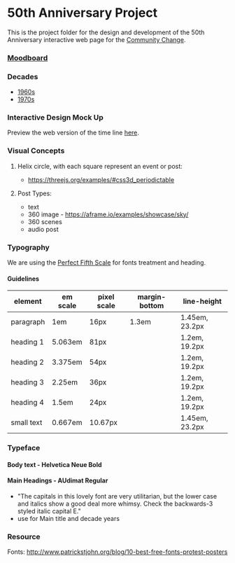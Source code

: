 # 50th Anniversary Project 

This is the project folder for the design and development of the 50th Anniversary interactive web page for the [Community Change](https://communitychange.org).  


### [Moodboard](TIMELINE/moodboard/moodboard-1.pdf)  
### Decades   
  + [1960s](TIMELINE/1960/)    
  + [1970s](TIMELINE/1970/)    
  

### Interactive Design Mock Up  
Preview the web version of the time line [here](https://marvelapp.com/7hc9aa4).  
### Visual Concepts  

1. Helix circle, with each square represent an event or post:  
    + https://threejs.org/examples/#css3d_periodictable    
  
2. Post Types:
    + text  
    + 360 image - https://aframe.io/examples/showcase/sky/ 
    + 360 scenes  
    + audio post  
 
### Typography  

We are using the [Perfect Fifth Scale](http://type-scale.com/?size=16&scale=1.500&text=Center%20for%20Community%20Change&webfont=Libre+Baskerville&font-family=Helvetica%20&font-weight=400&font-family-headers=&font-weight-headers=inherit&background-color=white&font-color=) for fonts treatment and heading.   

#### Guidelines  

| element    | em scale | pixel scale | margin-bottom | line-height    |
|------------|----------|-------------|---------------|----------------|
| paragraph  | 1em      | 16px        | 1.3em         | 1.45em, 23.2px |
| heading 1  | 5.063em  | 81px        |               | 1.2em, 19.2px  |
| heading 2  | 3.375em  | 54px        |               | 1.2em, 19.2px  |
| heading 3  | 2.25em   | 36px        |               | 1.2em, 19.2px  |
| heading 4  | 1.5em    | 24px        |               | 1.2em, 19.2px  |
| small text | 0.667em  | 10.67px     |               | 1.45em, 23.2px |

### Typeface  
#### Body text - Helvetica Neue Bold    
#### Main Headings - AUdimat Regular   
  + "The capitals in this lovely font are very utilitarian, but the lower case and italics show a good deal more whimsy. Check the backwards-3 styled italic capital E."   
  + use for Main title and decade years

### Resource  
Fonts:  http://www.patrickstjohn.org/blog/10-best-free-fonts-protest-posters    


  
  
